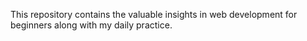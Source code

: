 This repository contains the valuable insights in web development for beginners along with my daily practice.
